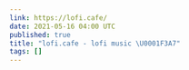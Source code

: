 ```yaml
---
link: https://lofi.cafe/
date: 2021-05-16 04:00 UTC
published: true
title: "lofi.cafe - lofi music \U0001F3A7"
tags: []
---
```



